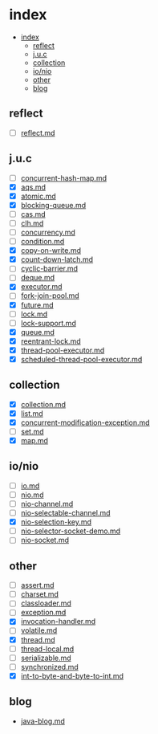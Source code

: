# index

- [index](#index)
  - [reflect](#reflect)
  - [j.u.c](#juc)
  - [collection](#collection)
  - [io/nio](#ionio)
  - [other](#other)
  - [blog](#blog)

## reflect

- [ ] [reflect.md](reflect.md)

## j.u.c

- [ ] [concurrent-hash-map.md](concurrent-hash-map.md)
- [x] [aqs.md](aqs.md)
- [x] [atomic.md](atomic.md)
- [x] [blocking-queue.md](blocking-queue.md)
- [ ] [cas.md](cas.md)
- [ ] [clh.md](clh.md)
- [ ] [concurrency.md](concurrency.md)
- [ ] [condition.md](condition.md)
- [x] [copy-on-write.md](copy-on-write.md)
- [x] [count-down-latch.md](count-down-latch.md)
- [ ] [cyclic-barrier.md](cyclic-barrier.md)
- [ ] [deque.md](deque.md)
- [x] [executor.md](executor.md)
- [ ] [fork-join-pool.md](fork-join-pool.md)
- [x] [future.md](future.md)
- [ ] [lock.md](lock.md)
- [ ] [lock-support.md](lock-support.md)
- [x] [queue.md](queue.md)
- [x] [reentrant-lock.md](reentrant-lock.md)
- [x] [thread-pool-executor.md](thread-pool-executor.md)
- [x] [scheduled-thread-pool-executor.md](scheduled-thread-pool-executor.md)

## collection

- [x] [collection.md](collection.md)
- [x] [list.md](list.md)
- [x] [concurrent-modification-exception.md](concurrent-modification-exception.md)
- [ ] [set.md](set.md)
- [x] [map.md](map.md)

## io/nio

- [ ] [io.md](io.md)
- [ ] [nio.md](nio.md)
- [ ] [nio-channel.md](nio-channel.md)
- [ ] [nio-selectable-channel.md](nio-selectable-channel.md)
- [x] [nio-selection-key.md](nio-selection-key.md)
- [ ] [nio-selector-socket-demo.md](nio-selector-socket-demo.md)
- [ ] [nio-socket.md](nio-socket.md)

## other

- [ ] [assert.md](assert.md)
- [ ] [charset.md](charset.md)
- [ ] [classloader.md](classloader.md)
- [ ] [exception.md](exception.md)
- [x] [invocation-handler.md](invocation-handler.md)
- [ ] [volatile.md](volatile.md)
- [x] [thread.md](thread.md)
- [ ] [thread-local.md](thread-local.md)
- [ ] [serializable.md](serializable.md)
- [ ] [synchronized.md](synchronized.md)
- [x] [int-to-byte-and-byte-to-int.md](int-to-byte-and-byte-to-int.md)

## blog

- [java-blog.md](java-blog.md)

